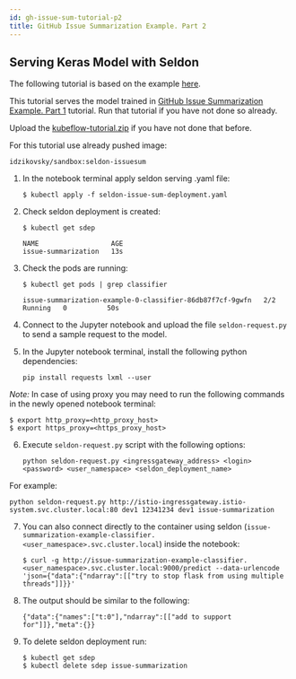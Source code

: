 ```yaml
---
id: gh-issue-sum-tutorial-p2 
title: GitHub Issue Summarization Example. Part 2
---
```


## Serving Keras Model with Seldon 

The following tutorial is based on the example [here](https://github.com/mapr/kubeflow-examples/blob/master/github_issue_summarization/03_serving_the_model.md). 

This tutorial serves the model trained in [GitHub Issue Summarization Example. Part 1](kubeflow-github-issue-sum-training.md) tutorial. Run that tutorial if you have not done so already. 

Upload the [kubeflow-tutorial.zip](kubeflow_tutorials_5.3.zip) if you have not done that before.

For this tutorial use already pushed image: 
   
`idzikovsky/sandbox:seldon-issuesum` 
 
1. In the notebook terminal apply seldon serving .yaml file: 

   `$ kubectl apply -f seldon-issue-sum-deployment.yaml`
 

2. Check seldon deployment is created:

   ```
   $ kubectl get sdep 

   NAME                  AGE 
   issue-summarization   13s 
   ```


3. Check the pods are running: 

   ```
   $ kubectl get pods | grep classifier

   issue-summarization-example-0-classifier-86db87f7cf-9gwfn   2/2     Running   0          50s 
   ```


4. Connect to the Jupyter notebook and upload the file `seldon-request.py` to send a sample request to the model.
 

5. In the Jupyter notebook terminal, install the following python dependencies: 

   `pip install requests lxml --user`


_Note:_ In case of using proxy you may need to run the following commands in the newly opened notebook terminal: 

```
$ export http_proxy=<http_proxy_host> 
$ export https_proxy=<https_proxy_host> 
``` 


6. Execute `seldon-request.py` script with the following options:
   
   `python seldon-request.py <ingressgateway_address> <login> <password> <user_namespace> <seldon_deployment_name>`


For example: 	 

`python seldon-request.py http://istio-ingressgateway.istio-system.svc.cluster.local:80 dev1 12341234 dev1 issue-summarization`	 


7. You can also connect directly to the container using seldon (`issue-summarization-example-classifier.<user_namespace>.svc.cluster.local`) inside the notebook: 

   `$ curl -g http://issue-summarization-example-classifier.<user_namespace>.svc.cluster.local:9000/predict --data-urlencode 'json={"data":{"ndarray":[["try to stop flask from using multiple threads"]]}}'`	 
 

8. The output should be similar to the following: 

   `{"data":{"names":["t:0"],"ndarray":[["add to support for"]]},"meta":{}}`


9. To delete seldon deployment run: 

   ```
   $ kubectl get sdep
   $ kubectl delete sdep issue-summarization
   ```
